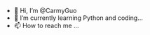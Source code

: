 - 👋 Hi, I’m @CarmyGuo
- 🌱 I’m currently learning Python and coding...
- 📫 How to reach me ...

<!---
CarmyGuo/CarmyGuo is a ✨ special ✨ repository because its `README.md` (this file) appears on your GitHub profile.
You can click the Preview link to take a look at your changes.
--->
